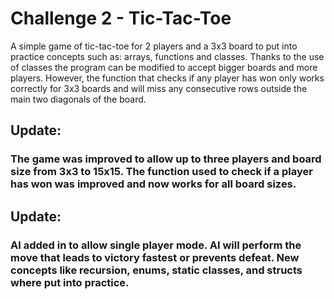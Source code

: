 # Challenge 2 - Tic-Tac-Toe
A simple game of tic-tac-toe for 2 players and a 3x3 board to put into practice concepts such as: arrays, functions and classes.
Thanks to the use of classes the program can be modified to accept bigger boards and more players. However, the function that checks if any player has won only works correctly for 3x3 boards and will miss any consecutive rows outside the main two diagonals of the board.

## Update:
### The game was improved to allow up to three players and board size from 3x3 to 15x15. The function used to check if a player has won was improved and now works for all board sizes.

## Update: 
### AI added in to allow single player mode. AI will perform the move that leads to victory fastest or prevents defeat. New concepts like recursion, enums, static classes, and structs where put into practice.